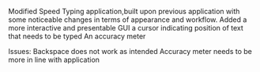 Modified Speed Typing application,built upon previous application with some noticeable changes in terms of appearance and workflow.
Added a more interactive and presentable GUI
a cursor indicating position of text that needs to be typed
An accuracy meter 

Issues:
Backspace does not work as intended
Accuracy meter needs to be more in line with application

